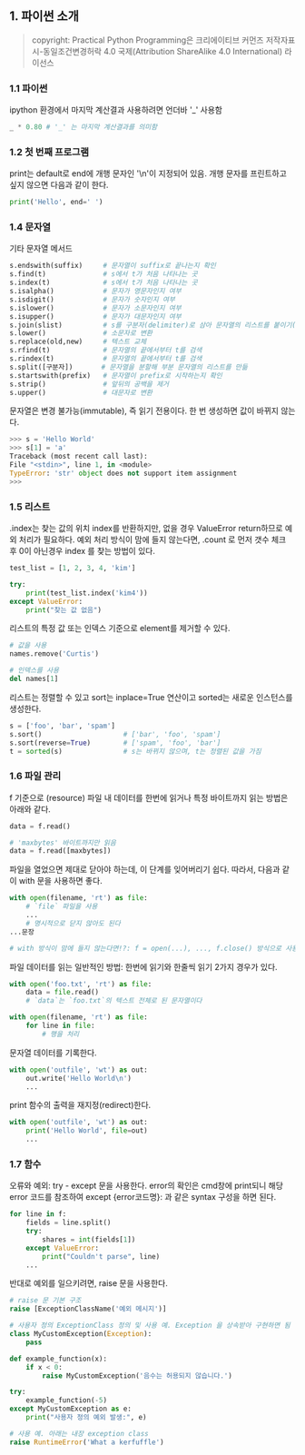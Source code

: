 ## 1. 파이썬 소개
>copyright: Practical Python Programming은 크리에이티브 커먼즈 저작자표시-동일조건변경허락 4.0 국제(Attribution ShareAlike 4.0 International) 라이선스

### 1.1 파이썬

ipython 환경에서 마지막 계산결과 사용하려면 언더바 '_' 사용함
```python
_ * 0.80 # '_' 는 마지막 계산결과를 의미함
```

### 1.2 첫 번째 프로그램

print는 default로 end에 개행 문자인 '\n'이 지정되어 있음. 개행 문자를 프린트하고 싶지 않으면 다음과 같이 한다.
```python
print('Hello', end=' ')
```

### 1.4 문자열

기타 문자열 메서드
```python
s.endswith(suffix)     # 문자열이 suffix로 끝나는지 확인
s.find(t)              # s에서 t가 처음 나타나는 곳
s.index(t)             # s에서 t가 처음 나타나는 곳
s.isalpha()            # 문자가 영문자인지 여부
s.isdigit()            # 문자가 숫자인지 여부
s.islower()            # 문자가 소문자인지 여부
s.isupper()            # 문자가 대문자인지 여부
s.join(slist)          # s를 구분자(delimiter)로 삼아 문자열의 리스트를 붙이기(join)
s.lower()              # 소문자로 변환
s.replace(old,new)     # 텍스트 교체
s.rfind(t)             # 문자열의 끝에서부터 t를 검색
s.rindex(t)            # 문자열의 끝에서부터 t를 검색
s.split([구분자])       # 문자열을 분할해 부분 문자열의 리스트를 만듦
s.startswith(prefix)   # 문자열이 prefix로 시작하는지 확인
s.strip()              # 앞뒤의 공백을 제거
s.upper()              # 대문자로 변환
```

문자열은 변경 불가능(immutable), 즉 읽기 전용이다. 한 번 생성하면 값이 바뀌지 않는다.
```python
>>> s = 'Hello World'
>>> s[1] = 'a'
Traceback (most recent call last):
File "<stdin>", line 1, in <module>
TypeError: 'str' object does not support item assignment
>>>
```

### 1.5 리스트

.index는 찾는 값의 위치 index를 반환하지만, 없을 경우 ValueError return하므로 예외 처리가 필요하다. 예외 처리 방식이 맘에 들지 않는다면, .count 로 먼저 갯수 체크 후 0이 아닌경우 index 를 찾는 방법이 있다.
```python
test_list = [1, 2, 3, 4, 'kim']

try:
    print(test_list.index('kim4'))
except ValueError:
    print("찾는 값 없음")
```

리스트의 특정 값 또는 인덱스 기준으로 element를 제거할 수 있다.
```python
# 값을 사용
names.remove('Curtis')

# 인덱스를 사용
del names[1]
```

리스트는 정렬할 수 있고 sort는 inplace=True 연산이고 sorted는 새로운 인스턴스를 생성한다.
```python
s = ['foo', 'bar', 'spam']
s.sort()                    # ['bar', 'foo', 'spam']
s.sort(reverse=True)        # ['spam', 'foo', 'bar']
t = sorted(s)               # s는 바뀌지 않으며, t는 정렬된 값을 가짐
```

### 1.6 파일 관리

f 기준으로 (resource) 파일 내 데이터를 한번에 읽거나 특정 바이트까지 읽는 방법은 아래와 같다.
```python
data = f.read()

# 'maxbytes' 바이트까지만 읽음
data = f.read([maxbytes])
```

파일을 열었으면 제대로 닫아야 하는데, 이 단계를 잊어버리기 쉽다. 따라서, 다음과 같이 with 문을 사용하면 좋다.
```python
with open(filename, 'rt') as file:
    # `file` 파일을 사용
    ...
    # 명시적으로 닫지 않아도 된다
...문장

# with 방식이 맘에 들지 않는다면!?: f = open(...), ..., f.close() 방식으로 사용함
```

파일 데이터를 읽는 일반적인 방법: 한번에 읽기와 한줄씩 읽기 2가지 경우가 있다.
```python
with open('foo.txt', 'rt') as file:
    data = file.read()
    # `data`는 `foo.txt`의 텍스트 전체로 된 문자열이다
```

```python
with open(filename, 'rt') as file:
    for line in file:
        # 행을 처리
```

문자열 데이터를 기록한다.
```python
with open('outfile', 'wt') as out:
    out.write('Hello World\n')
    ...
```

print 함수의 출력을 재지정(redirect)한다.
```python
with open('outfile', 'wt') as out:
    print('Hello World', file=out)
    ...
```

### 1.7 함수

오류와 예외: try - except 문을 사용한다. error의 확인은 cmd창에 print되니 해당 error 코드를 참조하여 except {error코드명}: 과 같은 syntax 구성을 하면 된다.
```python
for line in f:
    fields = line.split()
    try:
        shares = int(fields[1])
    except ValueError:
        print("Couldn't parse", line)
    ...

```

반대로 예외를 일으키려면, raise 문을 사용한다.
```python
# raise 문 기본 구조
raise [ExceptionClassName('예외 메시지')]
```

```python
# 사용자 정의 ExceptionClass 정의 및 사용 예. Exception 을 상속받아 구현하면 됨
class MyCustomException(Exception):
    pass

def example_function(x):
    if x < 0:
        raise MyCustomException('음수는 허용되지 않습니다.')

try:
    example_function(-5)
except MyCustomException as e:
    print("사용자 정의 예외 발생:", e)
```

```python
# 사용 예. 아래는 내장 exception class
raise RuntimeError('What a kerfuffle')
```